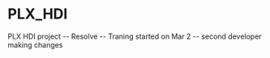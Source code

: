 # PLX_HDI
PLX HDI project
-- Resolve
-- Traning started on Mar 2
-- second developer making changes
